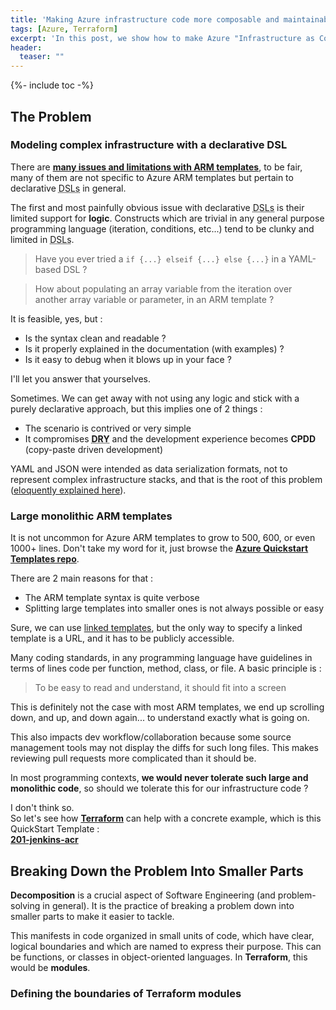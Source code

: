```yaml
---
title: 'Making Azure infrastructure code more composable and maintainable with Terraform modules'        
tags: [Azure, Terraform]
excerpt: 'In this post, we show how to make Azure "Infrastructure as Code" more concise and modular. We take an ARM template from the QuickStart Templates repo, we break it down into small, tightly focused units and we combine them as a Terraform configuration'
header:
  teaser: ""
---
```


{%- include toc -%}

## The Problem

### Modeling complex infrastructure with a declarative DSL

There are **[many issues and limitations with ARM templates](https://pascalnaber.wordpress.com/2018/11/11/stop-using-arm-templates-use-the-azure-cli-instead/)**, to be fair, many of them are not specific to Azure ARM templates but pertain to declarative <abbr title="Domain Specific Languages">DSLs</abbr> in general.  

The first and most painfully obvious issue with declarative <abbr title="Domain Specific Languages">DSLs</abbr> is their limited support for **logic**. Constructs which are trivial in any general purpose programming language (iteration, conditions, etc...) tend to be clunky and limited in <abbr title="Domain Specific Languages">DSLs</abbr>.  

> Have you ever tried a `if {...} elseif {...} else {...}` in a YAML-based DSL ?

> How about populating an array variable from the iteration over another array variable or parameter, in an ARM template ?

It is feasible, yes, but :  
  - Is the syntax clean and readable ?
  - Is it properly explained in the documentation (with examples) ?
  - Is it easy to debug when it blows up in your face ?

I'll let you answer that yourselves.  

Sometimes. We can get away with not using any logic and stick with a purely declarative approach, but this implies one of 2 things :  
  - The scenario is contrived or very simple
  - It compromises **<abbr title="Don't Repeat Yourself">DRY</abbr>** and the development experience becomes **CPDD** (copy-paste driven development)

YAML and JSON were intended as data serialization formats, not to represent complex infrastructure stacks, and that is the root of this problem ([eloquently explained here](https://blog.atomist.com/in-defense-of-yaml/)).  

### Large monolithic ARM templates

It is not uncommon for Azure ARM templates to grow to 500, 600, or even 1000+ lines. Don't take my word for it, just browse the **[Azure Quickstart Templates repo](https://github.com/Azure/azure-quickstart-templates)**.  

There are 2 main reasons for that :  
  - The ARM template syntax is quite verbose
  - Splitting large templates into smaller ones is not always possible or easy

Sure, we can use [linked templates](https://docs.microsoft.com/en-us/azure/azure-resource-manager/resource-group-linked-templates), but the only way to specify a linked template is a URL, and it has to be publicly accessible.  

Many coding standards, in any programming language have guidelines in terms of lines code per function, method, class, or file. A basic principle is :  
> To be easy to read and understand, it should fit into a screen

This is definitely not the case with most ARM templates, we end up scrolling down, and up, and down again... to understand exactly what is going on.  

This also impacts dev workflow/collaboration because some source management tools may not display the diffs for such long files. This makes reviewing pull requests more complicated than it should be.  

In most programming contexts, **we would never tolerate such large and monolithic code**, so should we tolerate this for our infrastructure code ?  

I don't think so.  
So let's see how **[Terraform](https://www.terraform.io/)** can help with a concrete example, which is this QuickStart Template :  
**[201-jenkins-acr](https://github.com/Azure/azure-quickstart-templates/tree/master/201-jenkins-acr)**  

## Breaking Down the Problem Into Smaller Parts

**Decomposition** is a crucial aspect of Software Engineering (and problem-solving in general). It is the practice of breaking a problem down into smaller parts to make it easier to tackle.  

This manifests in code organized in small units of code, which have clear, logical boundaries and which are named to express their purpose. This can be functions, or classes in object-oriented languages. In **Terraform**, this would be **modules**.  

### Defining the boundaries of Terraform modules

